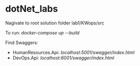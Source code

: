# dotNet_labs

Nagivate to root solution folder lab1/KWops/src

To run:
<em>docker-compose up --build</em>

Find Swaggers:
- HumanResources.Api: <em>localhost:5001/swagger/index.html</em>
- DevOps.Api: <em>localhost:6001/swagger/index.html</em>
